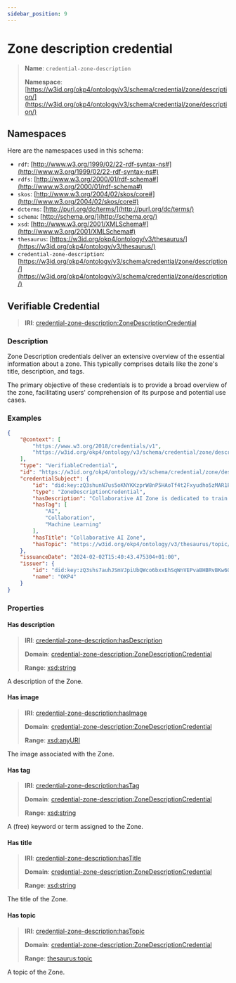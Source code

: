 ```yaml
---
sidebar_position: 9
---
```

[//]: # (This file is auto-generated. Please do not modify it yourself.)

# Zone description credential

> **Name**: `credential-zone-description`
>
> **Namespace**: [https://w3id.org/okp4/ontology/v3/schema/credential/zone/description/](https://w3id.org/okp4/ontology/v3/schema/credential/zone/description/)

## Namespaces

Here are the namespaces used in this schema:

- `rdf`: [http://www.w3.org/1999/02/22-rdf-syntax-ns#](http://www.w3.org/1999/02/22-rdf-syntax-ns#)
- `rdfs`: [http://www.w3.org/2000/01/rdf-schema#](http://www.w3.org/2000/01/rdf-schema#)
- `skos`: [http://www.w3.org/2004/02/skos/core#](http://www.w3.org/2004/02/skos/core#)
- `dcterms`: [http://purl.org/dc/terms/](http://purl.org/dc/terms/)
- `schema`: [http://schema.org/](http://schema.org/)
- `xsd`: [http://www.w3.org/2001/XMLSchema#](http://www.w3.org/2001/XMLSchema#)
- `thesaurus`: [https://w3id.org/okp4/ontology/v3/thesaurus/](https://w3id.org/okp4/ontology/v3/thesaurus/)
- `credential-zone-description`: [https://w3id.org/okp4/ontology/v3/schema/credential/zone/description/](https://w3id.org/okp4/ontology/v3/schema/credential/zone/description/)

## Verifiable Credential

> **IRI**: [credential-zone-description:ZoneDescriptionCredential](https://w3id.org/okp4/ontology/v3/schema/credential/zone/description/ZoneDescriptionCredential)

### Description

Zone Description credentials deliver an extensive overview of the essential information about a zone. This typically comprises details like the zone's title, description, and tags.

The primary objective of these credentials is to provide a broad overview of the zone, facilitating users' comprehension of its purpose and potential use cases.

### Examples

```json title="collab-ai-zone-description.jsonld"
{
    "@context": [
        "https://www.w3.org/2018/credentials/v1",
        "https://w3id.org/okp4/ontology/v3/schema/credential/zone/description/"
    ],
    "type": "VerifiableCredential",
    "id": "https://w3id.org/okp4/ontology/v3/schema/credential/zone/description/91f9ef40-9087-4730-bac6-53d3941f07a0",
    "credentialSubject": {
        "id": "did:key:zQ3shunN7us5oKNYKKzprW8nP5HAoTf4t2Fxyudho5zMAR1PQ",
        "type": "ZoneDescriptionCredential",
        "hasDescription": "Collaborative AI Zone is dedicated to train AI models in a collaborative and open way.",
        "hasTag": [
            "AI",
            "Collaboration",
            "Machine Learning"
        ],
        "hasTitle": "Collaborative AI Zone",
        "hasTopic": "https://w3id.org/okp4/ontology/v3/thesaurus/topic/other"
    },
    "issuanceDate": "2024-02-02T15:40:43.475304+01:00",
    "issuer": {
        "id": "did:key:zQ3shs7auhJSmVJpiUbQWco6bxxEhSqWnVEPvaBHBRvBKw6Q3",
        "name": "OKP4"
    }
}

```

### Properties

#### Has description
>
> **IRI**: [credential-zone-description:hasDescription](https://w3id.org/okp4/ontology/v3/schema/credential/zone/description/hasDescription)
>
> **Domain**:&nbsp;[credential-zone-description:ZoneDescriptionCredential](https://w3id.org/okp4/ontology/v3/schema/credential/zone/description/ZoneDescriptionCredential)
>
> **Range**:&nbsp;[xsd:string](http://www.w3.org/2001/XMLSchema#string)

A description of the Zone.

#### Has image
>
> **IRI**: [credential-zone-description:hasImage](https://w3id.org/okp4/ontology/v3/schema/credential/zone/description/hasImage)
>
> **Domain**:&nbsp;[credential-zone-description:ZoneDescriptionCredential](https://w3id.org/okp4/ontology/v3/schema/credential/zone/description/ZoneDescriptionCredential)
>
> **Range**:&nbsp;[xsd:anyURI](http://www.w3.org/2001/XMLSchema#anyURI)

The image associated with the Zone.

#### Has tag
>
> **IRI**: [credential-zone-description:hasTag](https://w3id.org/okp4/ontology/v3/schema/credential/zone/description/hasTag)
>
> **Domain**:&nbsp;[credential-zone-description:ZoneDescriptionCredential](https://w3id.org/okp4/ontology/v3/schema/credential/zone/description/ZoneDescriptionCredential)
>
> **Range**:&nbsp;[xsd:string](http://www.w3.org/2001/XMLSchema#string)

A (free) keyword or term assigned to the Zone.

#### Has title
>
> **IRI**: [credential-zone-description:hasTitle](https://w3id.org/okp4/ontology/v3/schema/credential/zone/description/hasTitle)
>
> **Domain**:&nbsp;[credential-zone-description:ZoneDescriptionCredential](https://w3id.org/okp4/ontology/v3/schema/credential/zone/description/ZoneDescriptionCredential)
>
> **Range**:&nbsp;[xsd:string](http://www.w3.org/2001/XMLSchema#string)

The title of the Zone.

#### Has topic
>
> **IRI**: [credential-zone-description:hasTopic](https://w3id.org/okp4/ontology/v3/schema/credential/zone/description/hasTopic)
>
> **Domain**:&nbsp;[credential-zone-description:ZoneDescriptionCredential](https://w3id.org/okp4/ontology/v3/schema/credential/zone/description/ZoneDescriptionCredential)
>
> **Range**:&nbsp;[thesaurus:topic](https://w3id.org/okp4/ontology/v3/thesaurus/topic)

A topic of the Zone.
